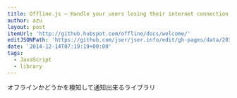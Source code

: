 ```yaml
---
title: Offline.js – Handle your users losing their internet connection like a pro
author: azu
layout: post
itemUrl: 'http://github.hubspot.com/offline/docs/welcome/'
editJSONPath: 'https://github.com/jser/jser.info/edit/gh-pages/data/2014/12/index.json'
date: '2014-12-14T07:19:19+00:00'
tags:
  - JavaScript
  - library
---
```

オフラインかどうかを検知して通知出来るライブラリ
